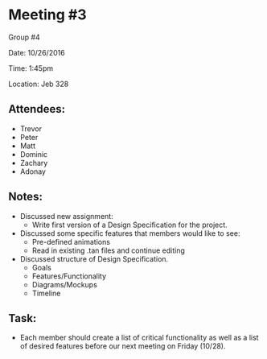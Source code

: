 # Meeting #3
Group #4

Date: 10/26/2016

Time: 1:45pm

Location: Jeb 328 

## Attendees:
- Trevor
- Peter
- Matt
- Dominic
- Zachary
- Adonay

## Notes:
- Discussed new assignment:
    - Write first version of a Design Specification for the project.
- Discussed some specific features that members would like to see:
    - Pre-defined animations
    - Read in existing .tan files and continue editing
- Discussed structure of Design Specification.
    - Goals
    - Features/Functionality
    - Diagrams/Mockups
    - Timeline

## Task:
- Each member should create a list of critical functionality as well as a list of desired features before our next meeting on Friday (10/28).
